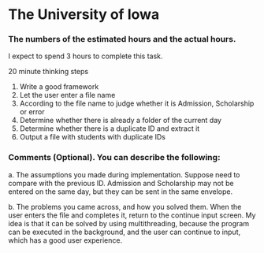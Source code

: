 # The University of Iowa

### The numbers of the estimated hours and the actual hours.

I expect to spend 3 hours to complete this task.

20 minute thinking steps

1. Write a good framework
2. Let the user enter a file name
3. According to the file name to judge whether it is Admission, Scholarship or error
4. Determine whether there is already a folder of the current day
5. Determine whether there is a duplicate ID and extract it
6. Output a file with students with duplicate IDs

### Comments (Optional). You can describe the following:

a. The assumptions you made during implementation.
Suppose need to compare with the previous ID. Admission and Scholarship may not be entered on the same day, but they can be sent in the same envelope.

b. The problems you came across, and how you solved them.
When the user enters the file and completes it, return to the continue input screen. My idea is that it can be solved by using multithreading, because the program can be executed in the background, and the user can continue to input, which has a good user experience.
